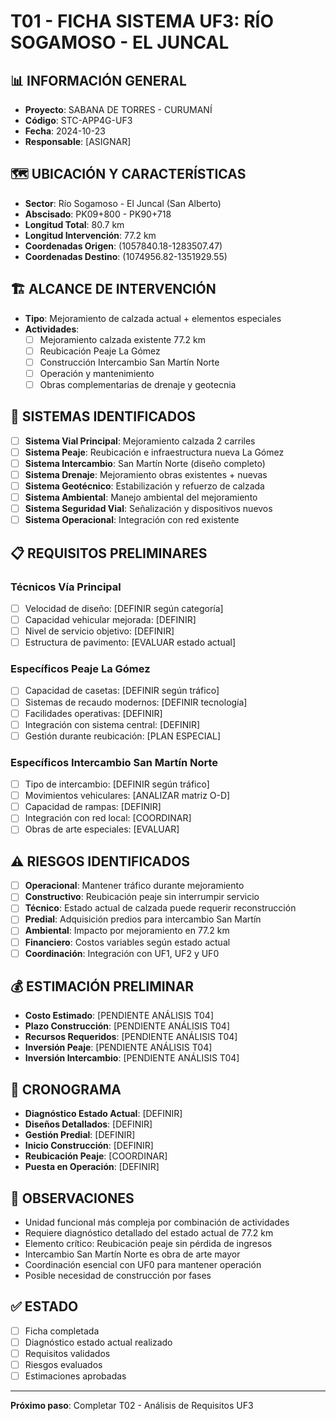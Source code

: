# T01 - FICHA SISTEMA UF3: RÍO SOGAMOSO - EL JUNCAL

## 📊 INFORMACIÓN GENERAL
- **Proyecto**: SABANA DE TORRES - CURUMANÍ
- **Código**: STC-APP4G-UF3
- **Fecha**: 2024-10-23
- **Responsable**: [ASIGNAR]

## 🗺️ UBICACIÓN Y CARACTERÍSTICAS
- **Sector**: Río Sogamoso - El Juncal (San Alberto)
- **Abscisado**: PK09+800 - PK90+718
- **Longitud Total**: 80.7 km
- **Longitud Intervención**: 77.2 km
- **Coordenadas Origen**: (1057840.18-1283507.47)
- **Coordenadas Destino**: (1074956.82-1351929.55)

## 🏗️ ALCANCE DE INTERVENCIÓN
- **Tipo**: Mejoramiento de calzada actual + elementos especiales
- **Actividades**:
  - [ ] Mejoramiento calzada existente 77.2 km
  - [ ] Reubicación Peaje La Gómez
  - [ ] Construcción Intercambio San Martín Norte
  - [ ] Operación y mantenimiento
  - [ ] Obras complementarias de drenaje y geotecnia

## 🎯 SISTEMAS IDENTIFICADOS
- [ ] **Sistema Vial Principal**: Mejoramiento calzada 2 carriles
- [ ] **Sistema Peaje**: Reubicación e infraestructura nueva La Gómez
- [ ] **Sistema Intercambio**: San Martín Norte (diseño completo)
- [ ] **Sistema Drenaje**: Mejoramiento obras existentes + nuevas
- [ ] **Sistema Geotécnico**: Estabilización y refuerzo de calzada
- [ ] **Sistema Ambiental**: Manejo ambiental del mejoramiento
- [ ] **Sistema Seguridad Vial**: Señalización y dispositivos nuevos
- [ ] **Sistema Operacional**: Integración con red existente

## 📋 REQUISITOS PRELIMINARES
### Técnicos Vía Principal
- [ ] Velocidad de diseño: [DEFINIR según categoría]
- [ ] Capacidad vehicular mejorada: [DEFINIR]
- [ ] Nivel de servicio objetivo: [DEFINIR]
- [ ] Estructura de pavimento: [EVALUAR estado actual]

### Específicos Peaje La Gómez
- [ ] Capacidad de casetas: [DEFINIR según tráfico]
- [ ] Sistemas de recaudo modernos: [DEFINIR tecnología]
- [ ] Facilidades operativas: [DEFINIR]
- [ ] Integración con sistema central: [DEFINIR]
- [ ] Gestión durante reubicación: [PLAN ESPECIAL]

### Específicos Intercambio San Martín Norte
- [ ] Tipo de intercambio: [DEFINIR según tráfico]
- [ ] Movimientos vehiculares: [ANALIZAR matriz O-D]
- [ ] Capacidad de rampas: [DEFINIR]
- [ ] Integración con red local: [COORDINAR]
- [ ] Obras de arte especiales: [EVALUAR]

## ⚠️ RIESGOS IDENTIFICADOS
- [ ] **Operacional**: Mantener tráfico durante mejoramiento
- [ ] **Constructivo**: Reubicación peaje sin interrumpir servicio
- [ ] **Técnico**: Estado actual de calzada puede requerir reconstrucción
- [ ] **Predial**: Adquisición predios para intercambio San Martín
- [ ] **Ambiental**: Impacto por mejoramiento en 77.2 km
- [ ] **Financiero**: Costos variables según estado actual
- [ ] **Coordinación**: Integración con UF1, UF2 y UF0

## 💰 ESTIMACIÓN PRELIMINAR
- **Costo Estimado**: [PENDIENTE ANÁLISIS T04]
- **Plazo Construcción**: [PENDIENTE ANÁLISIS T04]
- **Recursos Requeridos**: [PENDIENTE ANÁLISIS T04]
- **Inversión Peaje**: [PENDIENTE ANÁLISIS T04]
- **Inversión Intercambio**: [PENDIENTE ANÁLISIS T04]

## 📅 CRONOGRAMA
- **Diagnóstico Estado Actual**: [DEFINIR]
- **Diseños Detallados**: [DEFINIR]
- **Gestión Predial**: [DEFINIR]
- **Inicio Construcción**: [DEFINIR]
- **Reubicación Peaje**: [COORDINAR]
- **Puesta en Operación**: [DEFINIR]

## 📝 OBSERVACIONES
- Unidad funcional más compleja por combinación de actividades
- Requiere diagnóstico detallado del estado actual de 77.2 km
- Elemento crítico: Reubicación peaje sin pérdida de ingresos
- Intercambio San Martín Norte es obra de arte mayor
- Coordinación esencial con UF0 para mantener operación
- Posible necesidad de construcción por fases

## ✅ ESTADO
- [ ] Ficha completada
- [ ] Diagnóstico estado actual realizado
- [ ] Requisitos validados
- [ ] Riesgos evaluados
- [ ] Estimaciones aprobadas

---
**Próximo paso**: Completar T02 - Análisis de Requisitos UF3